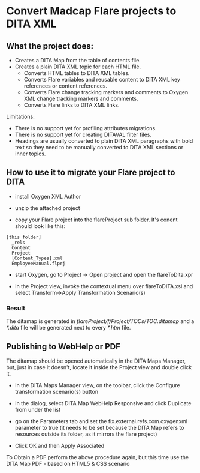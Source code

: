 # Convert Madcap Flare projects to DITA XML


## What the project does:

  - Creates a DITA Map from the table of contents file.
  - Creates a plain DITA XML topic for each HTML file.
    - Converts HTML tables to DITA XML tables.
    - Converts Flare variables and reusable content to DITA XML key references or content references.
    - Converts Flare change tracking markers and comments to Oxygen XML change tracking markers and comments.
    - Converts Flare links to DITA XML links.

Limitations:

  - There is no support yet for profiling attributes migrations.
  - There is no support yet for creating DITAVAL filter files.
  - Headings are usually converted to plain DITA XML paragraphs with bold text so they need to be manually converted to DITA XML sections or inner topics.
  
  
## How to use it to migrate your Flare project to DITA

- install Oxygen XML Author

- unzip the attached project

- copy your Flare project into the flareProject sub folder. It's conent should look like this:
```
[this folder]
  _rels
  Content
  Project
  [Content_Types].xml
  EmployeeManual.flprj
```

- start Oxygen, go to Project -> Open project and open the flareToDita.xpr

- in the Project view, invoke the contextual menu over flareToDITA.xsl and select Transform->Apply Transformation Scenario(s)

### Result

The ditamap is generated in *flareProject/f/Project/TOCs/TOC.ditamap* and a *\*.dita* file will be generated next to every *\*.htm* file.



## Publishing to WebHelp or PDF

The ditamap should be opened automatically in the DITA Maps Manager, but,  just in case it doesn't, locate it inside the Project view and double click it.

- in the DITA Maps Manager view, on the toolbar, click the Configure transformation scenario(s) button

- in the dialog, select DITA Map WebHelp Responsive and click Duplicate from under the list


- go on the Parameters tab and set the fix.external.refs.com.oxygenxml parameter to true (it needs to be set because the DITA Map refers to resources outside its folder, as it mirrors the flare project)


- Click OK and then Apply Associated


To Obtain a PDF perform the above procedure again, but this time use the DITA Map PDF - based on HTML5 & CSS scenario

